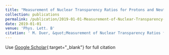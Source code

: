 ```yaml
---
title: "Measurement of Nuclear Transparency Ratios for Protons and Neutrons"
collection: publications
permalink: /publication/2019-01-01-Measurement-of-Nuclear-Transparency-Ratios-for-Protons-and-Neutrons
date: 2019-01-01
venue: 'Phys. Lett. B'
citation: ' M. Duer, &quot;Measurement of Nuclear Transparency Ratios for Protons and Neutrons.&quot; Phys. Lett. B, 2019.'
---
```

Use [Google Scholar](https://scholar.google.com/scholar?q=Measurement+of+Nuclear+Transparency+Ratios+for+Protons+and+Neutrons){:target="_blank"} for full citation